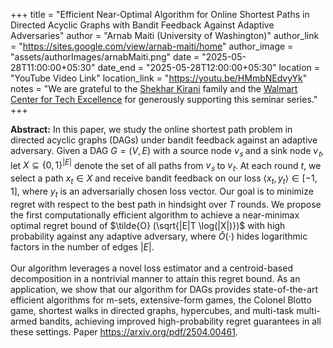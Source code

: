 +++
title = "Efficient Near-Optimal Algorithm for Online Shortest Paths in Directed Acyclic Graphs with Bandit Feedback Against Adaptive Adversaries"
author = "Arnab Maiti (University of Washington)"
author_link = "https://sites.google.com/view/arnab-maiti/home"
author_image = "assets/authorImages/arnabMaiti.png"
date = "2025-05-28T11:00:00+05:30"
date_end = "2025-05-28T12:00:00+05:30"
location = "YouTube Video Link"
location_link = "https://youtu.be/HMmbNEdvyYk"
notes = "We are grateful to the <a href = "https://www.accel.com/people/shekhar-kirani" target= "_blank">Shekhar Kirani</a> family and the <a href = "https://www.csa.iisc.ac.in/cfe-walmart/" target= "_blank">Walmart Center for Tech Excellence</a> for generously supporting this seminar series."
+++

<b>Abstract:</b>
In this paper, we study the online shortest path problem in directed acyclic graphs (DAGs) under bandit feedback against an adaptive adversary. Given a DAG $G=(V,E)$ with a source node $v_𝗌$ and a sink node $v_𝗍$, let $X \subseteq \{0,1\}^{|E|}$ denote the set of all paths from $v_𝗌$ to $v_𝗍$. At each round $t$, we select a path $x_t \in X$ and receive bandit feedback on our loss $\langle x_t,y_t \rangle \in [−1,1]$, where $y_t$ is an adversarially chosen loss vector. Our goal is to minimize regret with respect to the best path in hindsight over $T$ rounds. We propose the first computationally efficient algorithm to achieve a near-minimax optimal regret bound of $\tilde{O} (\sqrt{|E|T \log(|X|)})$ with high probability against any adaptive adversary, where $\tilde{O} (\cdot)$ hides logarithmic factors in the number of edges $|E|$.
<br><br>
Our algorithm leverages a novel loss estimator and a centroid-based decomposition in a nontrivial manner to attain this regret bound. As an application, we show that our algorithm for DAGs provides state-of-the-art efficient algorithms for m-sets, extensive-form games, the Colonel Blotto game, shortest walks in directed graphs, hypercubes, and multi-task multi-armed bandits, achieving improved high-probability regret guarantees in all these settings. Paper <a href="https://arxiv.org/pdf/2504.00461" target="_blank">https://arxiv.org/pdf/2504.00461</a>.
